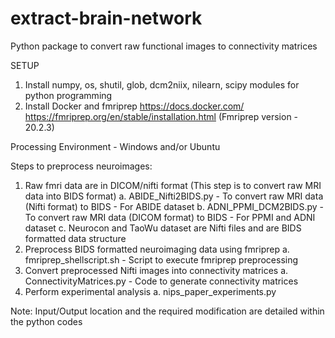 # extract-brain-network
Python package to convert raw functional images to connectivity matrices

SETUP 
1. Install numpy, os, shutil, glob, dcm2niix, nilearn, scipy modules for python programming
2. Install Docker and fmriprep 
	https://docs.docker.com/
	https://fmriprep.org/en/stable/installation.html (Fmriprep version - 20.2.3)

Processing Environment - Windows and/or Ubuntu

Steps to preprocess neuroimages:
1. Raw fmri data are in DICOM/nifti format (This step is to convert raw MRI data into BIDS format)
	a. ABIDE_Nifti2BIDS.py - To convert raw MRI data (Nifti format) to BIDS - For ABIDE dataset
	b. ADNI_PPMI_DCM2BIDS.py - To convert raw MRI data (DICOM format) to BIDS - For PPMI and ADNI dataset
	c. Neurocon and TaoWu dataset are Nifti files and are BIDS formatted data structure
2. Preprocess BIDS formatted neuroimaging data using fmriprep
	a. fmriprep_shellscript.sh - Script to execute fmriprep preprocessing
3. Convert preprocessed Nifti images into connectivity matrices
	a. ConnectivityMatrices.py - Code to generate connectivity matrices
4. Perform experimental analysis 
	a. nips_paper_experiments.py

Note: Input/Output location and the required modification are detailed within the python codes



